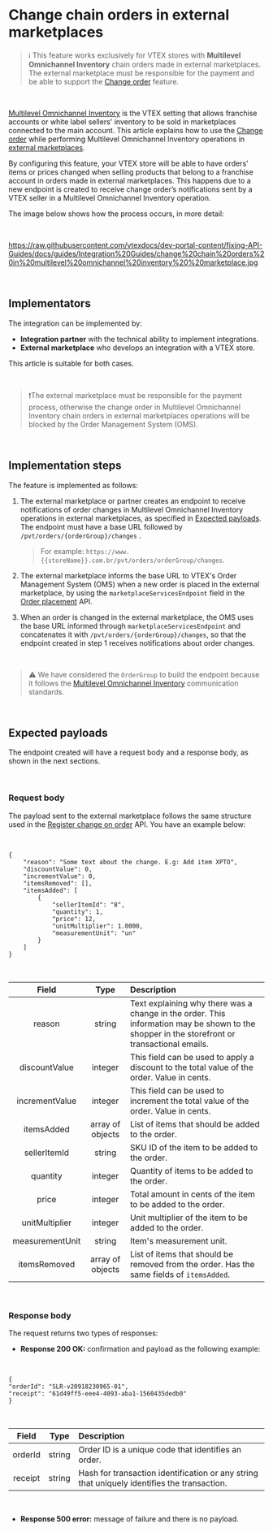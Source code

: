 # Change chain orders in external marketplaces

> ℹ️ This feature works exclusively for VTEX stores with **Multilevel Omnichannel Inventory** chain orders made in external marketplaces. The external marketplace must be responsible for the payment and be able to support the [Change order](https://developers.vtex.com/vtex-rest-api/docs/change-order) feature.

<br>

[Multilevel Omnichannel Inventory](https://developers.vtex.com/vtex-rest-api/docs/multilevel-omnichannel-inventory) is the VTEX setting that allows franchise accounts or white label sellers' inventory to be sold in marketplaces connected to the main account. This article explains how to use the [Change order](https://developers.vtex.com/vtex-rest-api/docs/change-order) while performing Multilevel Omnichannel Inventory operations in [external marketplaces](https://developers.vtex.com/vtex-rest-api/docs/external-marketplace-integration-guide).                                                                  

By configuring this feature, your VTEX store will be able to have orders' items or prices changed when selling products that belong to a franchise account in orders made in external marketplaces. This happens due to a new endpoint is created to receive change order’s notifications sent by a VTEX seller in a Multilevel Omnichannel Inventory operation. 

The image below shows how the process occurs, in more detail:

<br>

https://raw.githubusercontent.com/vtexdocs/dev-portal-content/fixing-API-Guides/docs/guides/Integration%20Guides/change%20chain%20orders%20in%20multilevel%20omnichannel%20inventory%20%20marketplace.jpg

<br>

## Implementators

The integration can be implemented by:

- **Integration partner** with the technical ability to implement integrations.
- **External marketplace** who develops an integration with a VTEX store. 

This article is suitable for both cases.

<br>

> ❗The external marketplace must be responsible for the payment process, otherwise the change order in Multilevel Omnichannel Inventory chain orders in external marketplaces operations will be blocked by the Order Management System (OMS).



<br>

## Implementation steps

The feature is implemented as follows:

1. The external marketplace or partner creates an endpoint to receive notifications of order changes in Multilevel Omnichannel Inventory operations in external marketplaces, as specified in [Expected payloads](#expected-payloads). The endpoint must have a base URL followed by `/pvt/orders/{orderGroup}/changes` .

    > For example: `https://www.{{storeName}}.com.br/pvt/orders/orderGroup/changes`.

2. The external marketplace informs the base URL to VTEX's Order Management System (OMS) when a new order is placed in the external marketplace, by using the `marketplaceServicesEndpoint` field in the [Order placement](https://developers.vtex.com/vtex-rest-api/reference/order-placement) API.
3. When an order is changed in the external marketplace, the OMS uses the base URL informed through `marketplaceServicesEndpoint` and concatenates it with `/pvt/orders/{orderGroup}/changes`, so that the endpoint created in step 1 receives notifications about order changes.

<br>

> ⚠️ We have considered the `OrderGroup` to build the endpoint because it follows the [Multilevel Omnichannel Inventory](https://developers.vtex.com/vtex-rest-api/docs/multilevel-omnichannel-inventory) communication standards.


<br>

## Expected payloads

The endpoint created will have a request body and a response body, as shown in the next sections.

<br>

### Request body

The payload sent to the external marketplace follows the same structure used in the [Register change on order](https://developers.vtex.com/vtex-rest-api/reference/registerchange) API. You have an example below:

<br>


```
{
    "reason": "Some text about the change. E.g: Add item XPTO",
    "discountValue": 0,
    "incrementValue": 0,
    "itemsRemoved": [], 
    "itemsAdded": [
        {
            "sellerItemId": "8",
            "quantity": 1,
            "price": 12,
            "unitMultiplier": 1.0000,
            "measurementUnit": "un"
        }
    ]
}
```


<br>


| **Field** | **Type** | **Description** |
|:----------:|:----------:|:----------|
| reason | string | Text explaining why there was a change in the order. This information may be shown to the shopper in the storefront or transactional emails. |
| discountValue | integer | This field can be used to apply a discount to the total value of the order. Value in cents. |
| incrementValue | integer | This field can be used to increment the total value of the order. Value in cents. |
| itemsAdded | array of objects | List of items that should be added to the order. |
| sellerItemId | string | SKU ID of the item to be added to the order. |
| quantity | integer | Quantity of items to be added to the order. |
| price | integer | Total amount in cents of the item to be added to the order.  |
| unitMultiplier | integer | Unit multiplier of the item to be added to the order. |
| measurementUnit | string | Item's measurement unit. |
| itemsRemoved | array of objects | List of items that should be removed from the order. Has the same fields of `itemsAdded`. |

<br>

### Response body

The request returns two types of responses:



* **Response 200 OK:** confirmation and payload as the following example:

<br>

```
{
"orderId": "SLR-v20918230965-01",
"receipt": "61d49ff5-eee4-4093-aba1-1560435dedb0"
}
```


<br>

| Field | Type | Description |
|:---:|:---:|:---|
| orderId | string | Order ID is a unique code that identifies an order. |
| receipt | string | Hash for transaction identification or any string that uniquely identifies the transaction. |

<br>

- **Response 500 error:** message of failure and there is no payload.

<br>